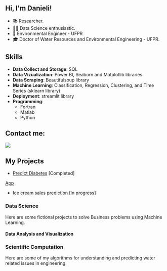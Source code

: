 
## Hi, I'm Danieli!

- 📚 Researcher.
- 👩‍💻 Data Science enthusiastic.
- 🌱 Environmental Engineer - UFPR
- 🎓 Doctor of Water Resources and Environmental Engineering - UFPR.

<!---
mfdanieli/mfdanieli is a ✨ special ✨ repository because its `README.md` (this file) appears on your GitHub profile.
You can click the Preview link to take a look at your changes.
--->

## Skills

- **Data Collect and Storage**: SQL
- **Data Vizualization**: Power BI, Seaborn and Matplotlib libraries
- **Data Scraping**: Beautifulsoup library
- **Machine Learning**: Classification, Regression, Clustering, and Time Series (sklearn library)
- **Deployment**: streamlit library
- **Programming**: 
  - Fortran
  - Matlab
  - Python

## Contact me:

<div>
<a href="https://www.linkedin.com/in/danieli-mara-ferreira/" target="_blank"><img src="https://img.shields.io/badge/-LinkedIn-%230077B5?style=for-the-badge&logo=linkedin&logoColor=white" target="_blank"></a>   
</div>

## My Projects

- [Predict Diabetes](https://github.com/mfdanieli/Classification-ML) [Completed]

[App](https://github.com/mfdanieli/Aplication-ML)

- Ice cream sales prediction [In progress]

### Data Science 
Here are some fictional projects to solve Business problems using Machine Learning.


#### Data Analysis and Visualization


### Scientific Computation
Here are some of my algorithms for understanding and predicting water related issues in engineering.
